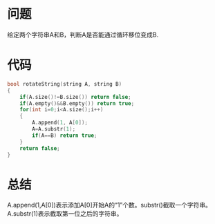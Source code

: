 # 问题
给定两个字符串A和B，判断A是否能通过循环移位变成B.
# 代码
```c
bool rotateString(string A, string B)
{
    if(A.size()!=B.size()) return false;
    if(A.empty()&&B.empty()) return true;
    for(int i=0;i<A.size();i++)
    {
        A.append(1, A[0]);
        A=A.substr(1);
        if(A==B) return true;
    }
    return false;
}
```
# 总结
A.append(1,A[0])表示添加A[0]开始A的“1”个数。substr()截取一个字符串。A.substr(1)表示截取第一位之后的字符串。
